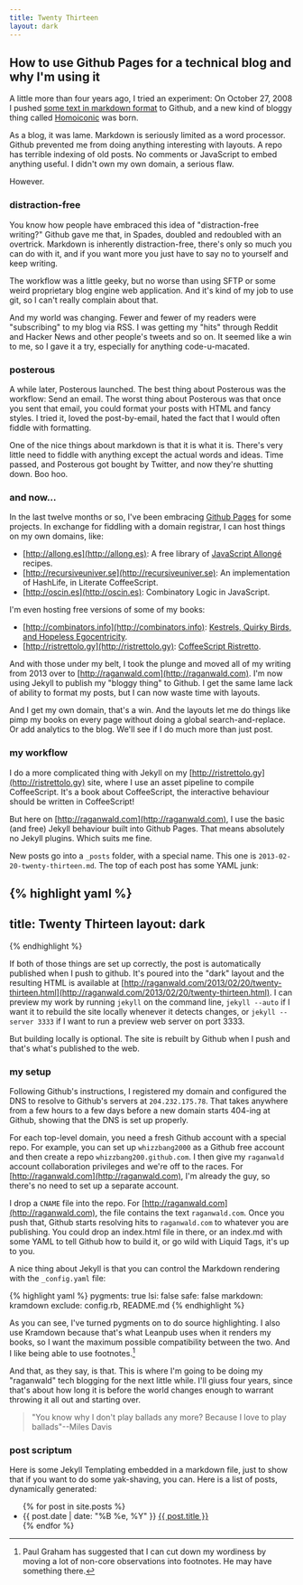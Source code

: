 ```yaml
---
title: Twenty Thirteen
layout: dark
---
```


## How to use Github Pages for a technical blog and why I'm using it

A little more than four years ago, I tried an experiment: On October 27, 2008 I pushed [some text in markdown format](https://github.com/raganwald/homoiconic/blob/master/2008-10-27/unfold.markdown) to Github, and a new kind of bloggy thing called [Homoiconic](https://github.com/raganwald/homoiconic) was born.

As a blog, it was lame. Markdown is seriously limited as a word processor. Github prevented me from doing anything interesting with layouts. A repo has terrible indexing of old posts. No comments or JavaScript to embed anything useful. I didn't own my own domain, a serious flaw.

However.

### distraction-free

You know how people have embraced this idea of "distraction-free writing?" Github gave me that, in Spades, doubled and redoubled with an overtrick. Markdown is inherently distraction-free, there's only so much you can do with it, and if you want more you just have to say no to yourself and keep writing.

The workflow was a little geeky, but no worse than using SFTP or some weird proprietary blog engine web application. And it's kind of my job to use git, so I can't really complain about that.

And my world was changing. Fewer and fewer of my readers were "subscribing" to my blog via RSS. I was getting my "hits" through Reddit and Hacker News and other people's tweets and so on. It seemed like a win to me, so I gave it a try, especially for anything code-u-macated.

### posterous

A while later, Posterous launched. The best thing about Posterous was the workflow: Send an email. The worst thing about Posterous was that once you sent that email, you could format your posts with HTML and fancy styles. I tried it, loved the post-by-email, hated the fact that I would often fiddle with formatting.

One of the nice things about markdown is that it is what it is. There's very little need to fiddle with anything except the actual words and ideas. Time passed, and Posterous got bought by Twitter, and now they're shutting down. Boo hoo.

### and now...

In the last twelve months or so, I've been embracing [Github Pages](http://pages.github.com) for some projects. In exchange for fiddling with a domain registrar, I can host things on my own domains, like:

* [http://allong.es](http://allong.es): A free library of [JavaScript Allongé](https://leanpub.com/javascript-allonge) recipes.
* [http://recursiveuniver.se](http://recursiveuniver.se): An implementation of HashLife, in Literate CoffeeScript.
* [http://oscin.es](http://oscin.es): Combinatory Logic in JavaScript.

I'm even hosting free versions of some of my books:

* [http://combinators.info](http://combinators.info): [Kestrels, Quirky Birds, and Hopeless Egocentricity](https://leanpub.com/combinators).
* [http://ristrettolo.gy](http://ristrettolo.gy): [CoffeeScript Ristretto](https://leanpub.com/coffeescript-ristretto).

And with those under my belt, I took the plunge and moved all of my writing from 2013 over to [http://raganwald.com](http://raganwald.com). I'm now using Jekyll to publish my "bloggy thing" to Github. I get the same lame lack of ability to format my posts, but I can now waste time with layouts.

And I get my own domain, that's a win. And the layouts let me do things like pimp my books on every page without doing a global search-and-replace. Or add analytics to the blog. We'll see if I do much more than just post.

### my workflow

I do a more complicated thing with Jekyll on my [http://ristrettolo.gy](http://ristrettolo.gy) site, where I use an asset pipeline to compile CoffeeScript. It's a book about CoffeeScript, the interactive behaviour should be written in CoffeeScript!

But here on [http://raganwald.com](http://raganwald.com), I use the basic (and free) Jekyll behaviour built into Github Pages. That means absolutely no Jekyll plugins. Which suits me fine.

New posts go into a `_posts` folder, with a special name. This one is `2013-02-20-twenty-thirteen.md`. The top of each post has some YAML junk:

{% highlight yaml %}
---
title: Twenty Thirteen
layout: dark
---
{% endhighlight %}

If both of those things are set up correctly, the post is automatically published when I push to github. It's poured into the "dark" layout and the resulting HTML is available at  [http://raganwald.com/2013/02/20/twenty-thirteen.html](http://raganwald.com/2013/02/20/twenty-thirteen.html). I can preview my work by running `jekyll` on the command line, `jekyll --auto` if I want it to rebuild the site locally whenever it detects changes, or `jekyll --server 3333` if I want to run a preview web server on port 3333.

But building locally is optional. The site is rebuilt by Github when I push and that's what's published to the web.

### my setup

Following Github's instructions, I registered my domain and configured the DNS to resolve to Github's servers at `204.232.175.78`. That takes anywhere from a few hours to a few days before a new domain starts 404-ing at Github, showing that the DNS is set up properly.

For each top-level domain, you need a fresh Github account with a special repo. For example, you can set up `whizzbang2000` as a Github free account and then create a repo `whizzbang200.github.com`. I then give my `raganwald` account collaboration privileges and we're off to the races. For [http://raganwald.com](http://raganwald.com), I'm already the guy, so there's no need to set up a separate account.

I drop a `CNAME` file into the repo. For [http://raganwald.com](http://raganwald.com), the file contains the text `raganwald.com`. Once you push that, Github starts resolving hits to `raganwald.com` to whatever you are publishing. You could drop an index.html file in there, or an index.md with some YAML to tell Github how to build it, or go wild with Liquid Tags, it's up to you.

A nice thing about Jekyll is that you can control the Markdown rendering with the `_config.yaml` file:

{% highlight yaml %}
pygments: true
lsi: false
safe: false
markdown: kramdown
exclude: config.rb, README.md
{% endhighlight %}

As you can see, I've turned pygments on to do source highlighting. I also use Kramdown because that's what Leanpub uses when it renders my books, so I want the maximum possible compatibility between the two. And I like being able to use footnotes.[^pg]

[^pg]: Paul Graham has suggested that I can cut down my wordiness by moving a lot of non-core observations into footnotes. He may have something there.

And that, as they say, is that. This is where I'm going to be doing my "raganwald" tech blogging for the next little while. I'll giuss four years, since that's about how long it is before the world changes enough to warrant throwing it all out and starting over.

> "You know why I don't play ballads any more? Because I love to play ballads"--Miles Davis

### post scriptum

Here is some Jekyll Templating embedded in a markdown file, just to show that if you want to do some yak-shaving, you can. Here is a list of posts, dynamically generated:

<div class="related">
  <ul>
    {% for post in site.posts %}
    <li>
<span>{{ post.date | date: "%B %e, %Y" }}</span> <a href="{{ post.url }}">{{ post.title }}</a>
    </li>
    {% endfor %}
  </ul>
</div>